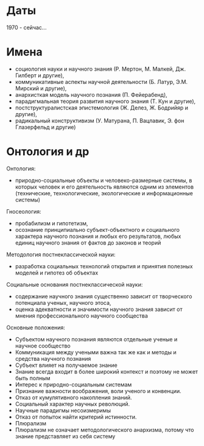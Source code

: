 # Даты

1970 - сейчас...

# Имена

- социология науки и научного знания (Р. Мертон, М. Малкей, Дж. Гилберт и другие), 
- коммуникативные аспекты научной деятельности (Б. Латур, Э.М. Мирский и другие), 
- анархисткая модель научного познания (П. Фейерабенд), 
- парадигмальная теория развития научного знания (Т. Кун и другие), 
- постструктуралистская эпистемология (Ж. Делез, Ж. Бодрийяр и другие), 
- радикальный конструктивизм (У. Матурана, П. Вацлавик, Э. фон Глазерфельд и другие)

# Онтология и др

Онтология:
- природно-социальные объекты и человеко-размерные системы, в которых человек и его деятельность являются одним из элементов (технические, технологические, экологические и информационные системы)

Гносеология: 
- пробабилизм и гипотетизм, 
- осознание принципиально субъект-объектного и социального характера научного познания и любых его результатов, любых единиц научного знания от фактов до законов и теорий

Методология постнеклассической науки:
- разработка социальных технологий открытия и принятия полезных моделей и гипотез об объектах

Социальные основания постнеклассической науки: 
- содержание научного знания существенно зависит от творческого потенциала ученых, научного этоса, 
- оценка адекватности и значимости научного знания зависит от мнения профессионального научного сообщества

Основные положения:
- Субъектом научного познания являются отдельные ученые и научное сообщество
- Коммуникация между учеными важна так же как и методы и средства научного познания
- Субъект влияет на получаемое знание
- Знание всегда входит в более широкий контекст и поэтому не может быть полным
- Интерес к природно-социальным системам
- Признание важности воображения, воли ученого и конвенции.
- Отказ от кумулятивного накопления знаний. 
- Социальный характер научных революций.
- Научные парадигмы несоизмеримы
- Отказ от попыток найти критерий истинности. 
- Плюрализм
- Плюрализм не означает методологического анархизма, потому что знание представляет из себя систему